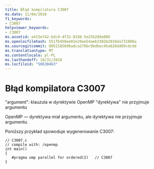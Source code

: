 ```yaml
---
title: Błąd kompilatora C3007
ms.date: 11/04/2016
f1_keywords:
- C3007
helpviewer_keywords:
- C3007
ms.assetid: e415ef42-bdc9-4f32-8198-5e25b289a089
ms.openlocfilehash: 551fb458ee02e29ae54aeb3382b2016da731808a
ms.sourcegitcommit: 6052185696adca270bc9bdbec45a626dd89cdcdd
ms.translationtype: MT
ms.contentlocale: pl-PL
ms.lasthandoff: 10/31/2018
ms.locfileid: "50630463"
---
```

# <a name="compiler-error-c3007"></a>Błąd kompilatora C3007

"argument": klauzula w dyrektywie OpenMP "dyrektywa" nie przyjmuje argumentu

OpenMP — dyrektywa miał argumentu, ale dyrektywa nie przyjmuje argumentu.

Poniższy przykład spowoduje wygenerowanie C3007:

```
// C3007.c
// compile with: /openmp
int main()
{
   #pragma omp parallel for ordered(2)   // C3007
}
```